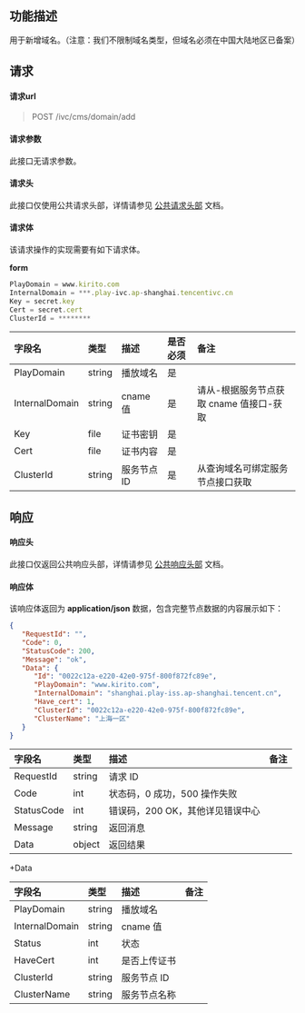 
## 功能描述

用于新增域名。（注意：我们不限制域名类型，但域名必须在中国大陆地区已备案）

## 请求

#### 请求url

> POST /ivc/cms/domain/add

#### 请求参数

此接口无请求参数。

#### 请求头

此接口仅使用公共请求头部，详情请参见 [公共请求头部](https://cloud.tencent.com/document/product/1344/50451) 文档。

#### 请求体

该请求操作的实现需要有如下请求体。

**form**

```js
PlayDomain = www.kirito.com
InternalDomain = ***.play-ivc.ap-shanghai.tencentivc.cn
Key = secret.key
Cert = secret.cert
ClusterId = ********
```

| 字段名         | 类型   | 描述       | 是否必须 | 备注                                  |
| :------------- | :----- | :--------- | :------- | :------------------------------------ |
| PlayDomain     | string | 播放域名   | 是       |                                       |
| InternalDomain | string | cname 值    | 是       | 请从-根据服务节点获取 cname 值接口-获取 |
| Key            | file   | 证书密钥   | 是       |                                       |
| Cert           | file   | 证书内容   | 是       |                                       |
| ClusterId      | string | 服务节点 ID | 是       | 从查询域名可绑定服务节点接口获取      |

## 响应

#### 响应头

此接口仅返回公共响应头部，详情请参见 [公共响应头部](https://cloud.tencent.com/document/product/1344/50452) 文档。

#### 响应体

该响应体返回为 **application/json** 数据，包含完整节点数据的内容展示如下：

```json
{
   "RequestId": "",
   "Code": 0,
   "StatusCode": 200,
   "Message": "ok",
   "Data": {
      "Id": "0022c12a-e220-42e0-975f-800f872fc89e",
      "PlayDomain": "www.kirito.com",
      "InternalDomain": "shanghai.play-iss.ap-shanghai.tencent.cn",
      "Have_cert": 1,
      "ClusterId": "0022c12a-e220-42e0-975f-800f872fc89e",
      "ClusterName": "上海一区"
   }
}
```

| 字段名     | 类型   | 描述                             | 备注 |
| :--------- | :----- | :------------------------------- | :--- |
| RequestId  | string | 请求 ID                          |      |
| Code       | int    | 状态码，0 成功，500 操作失败     |      |
| StatusCode | int    | 错误码，200 OK，其他详见错误中心 |      |
| Message    | string | 返回消息                         |      |
| Data       | object | 返回结果                         |      |

+Data

| 字段名         | 类型   | 描述         | 备注 |
| :------------- | :----- | :----------- | :--- |
| PlayDomain     | string | 播放域名     |      |
| InternalDomain | string | cname 值      |      |
| Status         | int    | 状态         |      |
| HaveCert       | int    | 是否上传证书 |      |
| ClusterId      | string | 服务节点 ID   |      |
| ClusterName    | string | 服务节点名称 |      |
